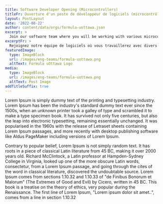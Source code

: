 ```yaml
---
title: Software Developer Opening (Microcontrollers)
titleFr: Ouverture d'un poste de développeur de logiciels (microcontrôleurs)
layout: PostLayout
date: '2022-08-22'
author: content/data/orgs/formula-uottawa.json
excerpt: >
  Join our software team where you will be working with various microcontrollers, as well as setting up the software suites on the topside, and ROV computers.
excerptFr: >
  Rejoignez notre équipe de logiciels où vous travaillerez avec divers microcontrôleurs, ainsi qu'à la mise en place des suites logicielles sur les ordinateurs de surface et les ROV.
featuredImage:
  type: ImageBlock
  url: /images/eng-teams/formula-uottawa.png
  altText: Formula uOttawa Logo
media:
  type: ImageBlock
  url: /images/eng-teams/formula-uottawa.png
  altText: Post Image
addTitleSuffix: true
---
```


Lorem Ipsum is simply dummy text of the printing and typesetting industry. Lorem Ipsum has been the industry's standard dummy text ever since the 1500s, when an unknown printer took a galley of type and scrambled it to make a type specimen book. It has survived not only five centuries, but also the leap into electronic typesetting, remaining essentially unchanged. It was popularised in the 1960s with the release of Letraset sheets containing Lorem Ipsum passages, and more recently with desktop publishing software like Aldus PageMaker including versions of Lorem Ipsum.

Contrary to popular belief, Lorem Ipsum is not simply random text. It has roots in a piece of classical Latin literature from 45 BC, making it over 2000 years old. Richard McClintock, a Latin professor at Hampden-Sydney College in Virginia, looked up one of the more obscure Latin words, consectetur, from a Lorem Ipsum passage, and going through the cites of the word in classical literature, discovered the undoubtable source. Lorem Ipsum comes from sections 1.10.32 and 1.10.33 of "de Finibus Bonorum et Malorum" (The Extremes of Good and Evil) by Cicero, written in 45 BC. This book is a treatise on the theory of ethics, very popular during the Renaissance. The first line of Lorem Ipsum, "Lorem ipsum dolor sit amet..", comes from a line in section 1.10.32
